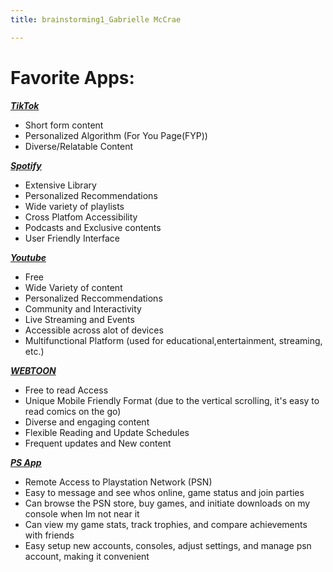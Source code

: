 ```yaml
---
title: brainstorming1_Gabrielle McCrae

---
```


# Favorite Apps:

<u>***TikTok***</u>

- Short form content 
- Personalized Algorithm (For You Page(FYP))
- Diverse/Relatable Content 

<u>***Spotify***</u> 

- Extensive Library 
- Personalized Recommendations
- Wide variety of playlists 
- Cross Platfom Accessibility
- Podcasts and Exclusive contents 
- User Friendly Interface 

<u>***Youtube***</u>

- Free 
- Wide Variety of content 
- Personalized Reccommendations
- Community and Interactivity 
- Live Streaming and Events 
- Accessible across alot of devices
- Multifunctional Platform (used for educational,entertainment, streaming, etc.)

<u>***WEBTOON***</u>

- Free to read Access 
- Unique Mobile Friendly Format (due to the vertical scrolling, it's easy to read comics on the go)
- Diverse and engaging content 
- Flexible Reading and Update Schedules
- Frequent updates and New content 

<u>***PS App***</u>

- Remote Access to Playstation Network (PSN)
- Easy to message and see whos online, game status and join parties 
- Can browse the PSN store, buy games, and initiate downloads on my console when Im not near it 
- Can view my game stats, track trophies, and compare achievements with friends 
- Easy setup new accounts, consoles, adjust settings, and manage psn account, making it convenient 


